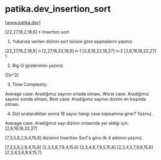 # patika.dev_insertion_sort
[www.patika.dev]

[22,27,16,2,18,6]-> Insertion sort

1. Yukarıda verilen dizinin sort türüne göre aşamalarını yazınız.

[22,27,16,2,18,6] n
[2,27,16,22,18,6] n-1
[2,6,16,22,18,27] n-2
[2,6,16,18,22,27] 1

2. Big-O gösterimini yazınız.

O(n^2)

3. Time Complexity:

Average case: Aradığımız sayının ortada olması,
Worst case: Aradığımız sayının sonda olması, 
Best case: Aradığımız sayının dizinin en başında olması.

4. Dizi sıralandıktan sonra 18 sayısı hangi case kapsamına girer? Yazınız.

Average case: Aradığımız sayı dizinin ortasında yer aldığı için. [2,6,16,18,22,27]


[7,3,5,8,2,9,4,15,6] dizisinin Insertion Sort'a göre ilk 4 adımını yazınız.

[7,3,5,8,2,9,4,15,6]
[2,3,5,8,7,9,4,15,6]
[2,3,4,8,7,9,5,15,6]
[2,3,4,5,7,9,8,15,6]
[2,3,4,5,6,9,8,15,7]
